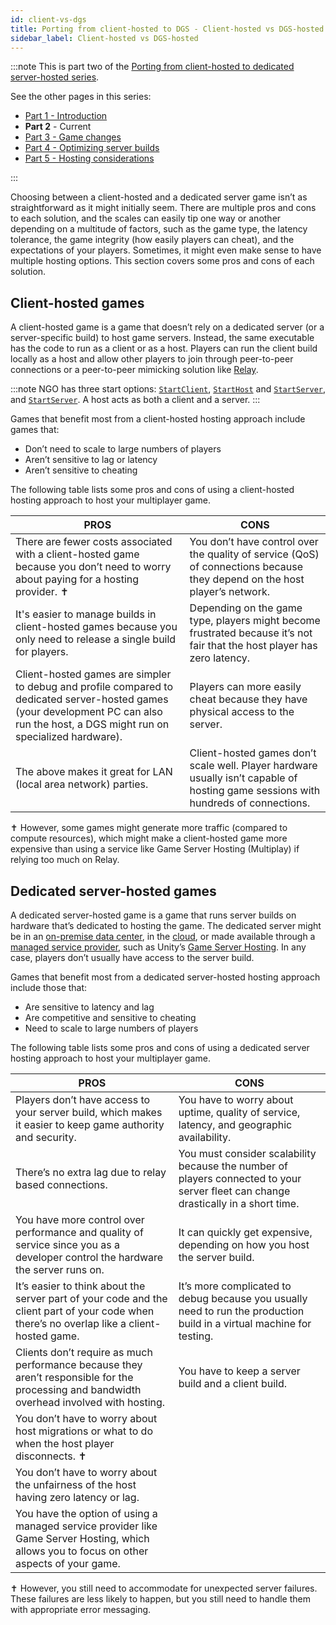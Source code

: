 ```yaml
---
id: client-vs-dgs
title: Porting from client-hosted to DGS - Client-hosted vs DGS-hosted
sidebar_label: Client-hosted vs DGS-hosted
---
```

:::note
This is part two of the [Porting from client-hosted to dedicated server-hosted series](../porting-to-dgs).

See the other pages in this series:

- [Part 1 - Introduction](../porting-to-dgs)
- **Part 2** - Current
- [Part 3 - Game changes](./porting-to-dgs-game-changes)
- [Part 4 - Optimizing server builds](./optimizing-server-builds)
- [Part 5 - Hosting considerations](./hosting-considerations)

:::

Choosing between a client-hosted and a dedicated server game isn’t as straightforward as it might initially seem. There are multiple pros and cons to each solution, and the scales can easily tip one way or another depending on a multitude of factors, such as the game type, the latency tolerance, the game integrity (how easily players can cheat), and the expectations of your players. Sometimes, it might even make sense to have multiple hosting options. This section covers some pros and cons of each solution.

## Client-hosted games

A client-hosted game is a game that doesn’t rely on a dedicated server (or a server-specific build) to host game servers. Instead, the same executable has the code to run as a client or as a host. Players can run the client build locally as a host and allow other players to join through peer-to-peer connections or a peer-to-peer mimicking solution like [Relay](https://docs.unity.com/relay/).

:::note
NGO has three start options: [`StartClient`](../../api/Unity.Netcode.NetworkTransport#startclient), [`StartHost`](../../api/Unity.Netcode.NetworkManager#starthost) and [`StartServer`](../../api/Unity.Netcode.NetworkManager#startserver), and [`StartServer`](../../api/Unity.Netcode.NetworkTransport#startserver). A host acts as both a client and a server.
:::

Games that benefit most from a client-hosted hosting approach include games that:

- Don’t need to scale to large numbers of players
- Aren’t sensitive to lag or latency
- Aren’t sensitive to cheating

The following table lists some pros and cons of using a client-hosted hosting approach to host your multiplayer game.

| PROS | CONS |
|---|---|
| There are fewer costs associated with a client-hosted game because you don’t need to worry about paying for a hosting provider. ✝ | You don’t have control over the quality of service (QoS) of connections because they depend on the host player’s network. |
| It's easier to manage builds in client-hosted games because you only need to release a single build for players. | Depending on the game type, players might become frustrated because it’s not fair that the host player has zero latency. |
| Client-hosted games are simpler to debug and profile compared to dedicated server-hosted games (your development PC can also run the host, a DGS might run on specialized hardware). | Players can more easily cheat because they have physical access to the server. |
| The above makes it great for LAN (local area network) parties. | Client-hosted games don’t scale well. Player hardware usually isn’t capable of hosting game sessions with hundreds of connections. |

✝ However, some games might generate more traffic (compared to compute resources), which might make a client-hosted game more expensive than using a service like Game Server Hosting (Multiplay) if relying too much on Relay.

## Dedicated server-hosted games

A dedicated server-hosted game is a game that runs server builds on hardware that’s dedicated to hosting the game. The dedicated server might be in an [on-premise data center](./hosting-considerations.md#developer-hosted-cloud), in the [cloud](./hosting-considerations#developer-hosted-cloud), or made available through a [managed service provider](#managed-service-provider), such as Unity’s [Game Server Hosting](https://docs.unity.com/game-server-hosting). In any case, players don’t usually have access to the server build.

Games that benefit most from a dedicated server-hosted hosting approach include those that:

- Are sensitive to latency and lag
- Are competitive and sensitive to cheating
- Need to scale to large numbers of players

The following table lists some pros and cons of using a dedicated server hosting approach to host your multiplayer game.

| PROS | CONS |
|---|---|
| Players don’t have access to your server build, which makes it easier to keep game authority and security. | You have to worry about uptime, quality of service, latency, and geographic availability. |
| There’s no extra lag due to relay based connections. | You must consider scalability because the number of players connected to your server fleet can change drastically in a short time. |
| You have more control over performance and quality of service since you as a developer control the hardware the server runs on. | It can quickly get expensive, depending on how you host the server build. |
| It’s easier to think about the server part of your code and the client part of your code when there’s no overlap like a client-hosted game. | It’s more complicated to debug because you usually need to run the production build in a virtual machine for testing. |
| Clients don’t require as much performance because they aren’t responsible for the processing and bandwidth overhead involved with hosting. | You have to keep a server build and a client build. |
| You don’t have to worry about host migrations or what to do when the host player disconnects. ✝ |  |
| You don’t have to worry about the unfairness of the host having zero latency or lag. |  |
| You have the option of using a managed service provider like Game Server Hosting, which allows you to focus on other aspects of your game. |  |

✝ However, you still need to accommodate for unexpected server failures. These failures are less likely to happen, but you still need to handle them with appropriate error messaging.
